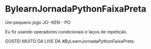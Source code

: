 # BylearnJornadaPythonFaixaPreta
Um pequeno jogo JO- KEN - PO

Eu fiz usando operadores condicionais e laços de repetição.

GOSTEI MUITO DA LIVE DA #ByLearnJornadaPythonFaixaPreta
